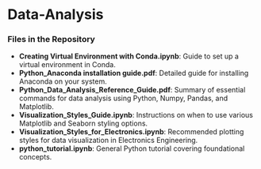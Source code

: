 # Data-Analysis

### Files in the Repository

- **Creating Virtual Environment with Conda.ipynb**: Guide to set up a virtual environment in Conda.
- **Python_Anaconda installation guide.pdf**: Detailed guide for installing Anaconda on your system.
- **Python_Data_Analysis_Reference_Guide.pdf**: Summary of essential commands for data analysis using Python, Numpy, Pandas, and Matplotlib.
- **Visualization_Styles_Guide.ipynb**: Instructions on when to use various Matplotlib and Seaborn styling options.
- **Visualization_Styles_for_Electronics.ipynb**: Recommended plotting styles for data visualization in Electronics Engineering.
- **python_tutorial.ipynb**: General Python tutorial covering foundational concepts.

